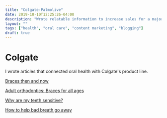 ```yaml
---
title: "Colgate-Palmolive"
date: 2019-10-10T12:25:26-04:00
description: "Wrote relatable information to increase sales for a major consumer brand"
layout: ""
tags: ["health", "oral care", "content marketing", "blogging"]
draft: true
---
```


# Colgate

I wrote articles that connected oral health with Colgate's product line. 
 
[Braces then and now](https://www.colgate.com/en-us/oral-health/cosmetic-dentistry/adult-orthodontics/orthodontic-treatment-advances-braces-then-and-now-0315)

[Adult orthodontics: Braces for all ages](https://www.colgate.com/en-us/oral-health/cosmetic-dentistry/adult-orthodontics/braces-for-all-ages-orthodontic-appliances-for-adults-0315)

[Why are my teeth sensitive?](https://www.colgate.com/en-us/oral-health/conditions/tooth-sensitivity/why-are-my-teeth-sensitive-is-it-related-to-age-1214)

[How to help bad breath go away](https://www.colgate.com/en-us/oral-health/conditions/bad-breath/how-to-help-bad-breath-go-away-under-stress-0415)



